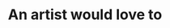 ---
pid: VP7
title: An artist would love to
location_transcription: Many sites
zipcode: '19144'
outside_phl: 
neighborhood: Germantown
age: '69'
age_range: 60-69
instagram: 
image_file_name: VP_7.jpg
proposal_transcription: |-
  Conceive what this would look like -
  but perhaps we could have mini monuments throughout the city.
  affirming that we share a creative experience as well as the diversity that makes us Philadelphia - rather than elevating individuals, wars, etc. We need to reaffirm a 'social purpose'.
topic: Inclusivity,Philadelphia,Unity
topic_summary: 0, 0, 0
type: Conceptual
keywords_other: diversity, social purpose, mini, collective
credit: Ruth Greenberg
image_labels: 
twitter: 
facebook: 
permalink: "/monuments/vp7/"
layout: item-page
---